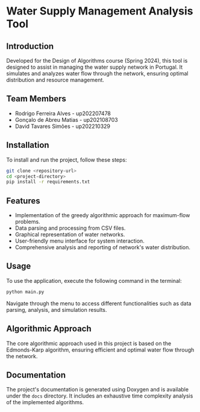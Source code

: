 # Water Supply Management Analysis Tool

## Introduction
Developed for the Design of Algorithms course (Spring 2024), this tool is designed to assist in managing the water supply network in Portugal. It simulates and analyzes water flow through the network, ensuring optimal distribution and resource management.

## Team Members
- Rodrigo Ferreira Alves - up202207478
- Gonçalo de Abreu Matias - up202108703
- David Tavares Simões - up202210329

## Installation
To install and run the project, follow these steps:

```bash
git clone <repository-url>
cd <project-directory>
pip install -r requirements.txt
```

## Features
- Implementation of the greedy algorithmic approach for maximum-flow problems.
- Data parsing and processing from CSV files.
- Graphical representation of water networks.
- User-friendly menu interface for system interaction.
- Comprehensive analysis and reporting of network's water distribution.

## Usage
To use the application, execute the following command in the terminal:

```bash
python main.py
```

Navigate through the menu to access different functionalities such as data parsing, analysis, and simulation results.

## Algorithmic Approach
The core algorithmic approach used in this project is based on the Edmonds-Karp algorithm, ensuring efficient and optimal water flow through the network.

## Documentation
The project's documentation is generated using Doxygen and is available under the `docs` directory. It includes an exhaustive time complexity analysis of the implemented algorithms.